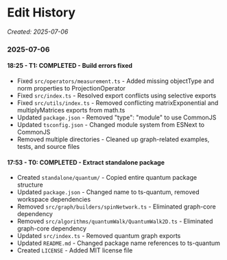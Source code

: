 # Edit History
*Created: 2025-07-06*

### 2025-07-06

#### 18:25 - T1: COMPLETED - Build errors fixed
- Fixed `src/operators/measurement.ts` - Added missing objectType and norm properties to ProjectionOperator
- Fixed `src/index.ts` - Resolved export conflicts using selective exports
- Fixed `src/utils/index.ts` - Removed conflicting matrixExponential and multiplyMatrices exports from math.ts
- Updated `package.json` - Removed "type": "module" to use CommonJS
- Updated `tsconfig.json` - Changed module system from ESNext to CommonJS
- Removed multiple directories - Cleaned up graph-related examples, tests, and source files

#### 17:53 - T0: COMPLETED - Extract standalone package
- Created `standalone/quantum/` - Copied entire quantum package structure
- Updated `package.json` - Changed name to ts-quantum, removed workspace dependencies
- Removed `src/graph/builders/spinNetwork.ts` - Eliminated graph-core dependency
- Removed `src/algorithms/quantumWalk/QuantumWalk2D.ts` - Eliminated graph-core dependency
- Updated `src/index.ts` - Removed quantum graph exports
- Updated `README.md` - Changed package name references to ts-quantum
- Created `LICENSE` - Added MIT license file
